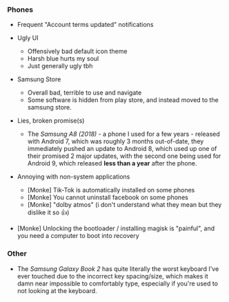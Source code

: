 ### Phones

 - Frequent "Account terms updated" notifications
 - Ugly UI
   * Offensively bad default icon theme
   * Harsh blue hurts my soul
   * Just generally ugly tbh
 - Samsung Store
   * Overall bad, terrible to use and navigate
   * Some software is hidden from play store, and instead moved to the samsung store.
 - Lies, broken promise(s)
   * The *Samsung A8 (2018)* - a phone I used for a few years - released with Android 7, which was roughly 3 months out-of-date, they immediately pushed an update to Android 8, which used up one of their promised 2 major updates, with the second one being used for Android 9, which released **less than a year** after the phone.

 - Annoying with non-system applications
   * [Monke] Tik-Tok is automatically installed on some phones
   * [Monke] You cannot uninstall facebook on some phones
   * [Monke] "dolby atmos" (i don't understand what they mean but they dislike it so 👍)
 - [Monke] Unlocking the bootloader / installing magisk is "painful", and you need a computer to boot into recovery
 
### Other

 - The *Samsung Galaxy Book 2* has quite literally the worst keyboard I've ever touched due to the incorrect key spacing/size, which makes it damn near impossible to comfortably type, especially if you're used to not looking at the keyboard.

